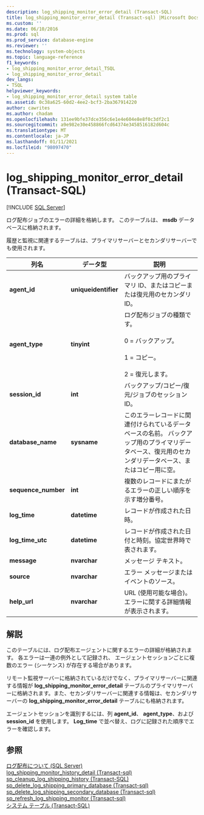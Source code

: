 ```yaml
---
description: log_shipping_monitor_error_detail (Transact-SQL)
title: log_shipping_monitor_error_detail (Transact-sql) |Microsoft Docs
ms.custom: ''
ms.date: 06/10/2016
ms.prod: sql
ms.prod_service: database-engine
ms.reviewer: ''
ms.technology: system-objects
ms.topic: language-reference
f1_keywords:
- log_shipping_monitor_error_detail_TSQL
- log_shipping_monitor_error_detail
dev_langs:
- TSQL
helpviewer_keywords:
- log_shipping_monitor_error_detail system table
ms.assetid: 0c38a625-60d2-4ee2-bcf3-2ba367914220
author: cawrites
ms.author: chadam
ms.openlocfilehash: 131ee9bfe37dce356c6e1e4e604e8e8f0c3df2c1
ms.sourcegitcommit: a9e982e30e458866fcd64374e3458516182d604c
ms.translationtype: MT
ms.contentlocale: ja-JP
ms.lasthandoff: 01/11/2021
ms.locfileid: "98097470"
---
```

# <a name="log_shipping_monitor_error_detail-transact-sql"></a>log_shipping_monitor_error_detail (Transact-SQL)
[!INCLUDE [SQL Server](../../includes/applies-to-version/sqlserver.md)]

  ログ配布ジョブのエラーの詳細を格納します。 このテーブルは、 **msdb** データベースに格納されます。  
  
 履歴と監視に関連するテーブルは、プライマリサーバーとセカンダリサーバーでも使用されます。  
  
|列名|データ型|説明|  
|-----------------|---------------|-----------------|  
|**agent_id**|**uniqueidentifier**|バックアップ用のプライマリ ID、またはコピーまたは復元用のセカンダリ ID。|  
|**agent_type**|**tinyint**|ログ配布ジョブの種類です。<br /><br /> 0 = バックアップ。<br /><br /> 1 = コピー。<br /><br /> 2 = 復元します。|  
|**session_id**|**int**|バックアップ/コピー/復元/ジョブのセッション ID。|  
|**database_name**|**sysname**|このエラーレコードに関連付けられているデータベースの名前。 バックアップ用のプライマリデータベース、復元用のセカンダリデータベース、またはコピー用に空。|  
|**sequence_number**|**int**|複数のレコードにまたがるエラーの正しい順序を示す増分番号。|  
|**log_time**|**datetime**|レコードが作成された日時。|  
|**log_time_utc**|**datetime**|レコードが作成された日付と時刻。協定世界時で表されます。|  
|**message**|**nvarchar**|メッセージ テキスト。|  
|**source**|**nvarchar**|エラー メッセージまたはイベントのソース。|  
|**help_url**|**nvarchar**|URL (使用可能な場合)。エラーに関する詳細情報が表示されます。|  
  
## <a name="remarks"></a>解説  
 このテーブルには、ログ配布エージェントに関するエラーの詳細が格納されます。 各エラーは一連の例外として記録され、 エージェントセッションごとに複数のエラー (シーケンス) が存在する場合があります。  
  
 リモート監視サーバーに格納されているだけでなく、プライマリサーバーに関連する情報が **log_shipping_monitor_error_detail** テーブルのプライマリサーバーに格納されます。また、セカンダリサーバーに関連する情報は、セカンダリサーバーの **log_shipping_monitor_error_detail** テーブルにも格納されます。  
  
 エージェントセッションを識別するには、列 **agent_id**、 **agent_type**、および **session_id** を使用します。 **Log_time** で並べ替え、ログに記録された順序でエラーを確認します。  
  
## <a name="see-also"></a>参照  
 [ログ配布について &#40;SQL Server&#41;](../../database-engine/log-shipping/about-log-shipping-sql-server.md)   
 [log_shipping_monitor_history_detail &#40;Transact-sql&#41;](../../relational-databases/system-tables/log-shipping-monitor-history-detail-transact-sql.md)   
 [sp_cleanup_log_shipping_history &#40;Transact-SQL&#41;](../../relational-databases/system-stored-procedures/sp-cleanup-log-shipping-history-transact-sql.md)   
 [sp_delete_log_shipping_primary_database &#40;Transact-sql&#41;](../../relational-databases/system-stored-procedures/sp-delete-log-shipping-primary-database-transact-sql.md)   
 [sp_delete_log_shipping_secondary_database &#40;Transact-sql&#41;](../../relational-databases/system-stored-procedures/sp-delete-log-shipping-secondary-database-transact-sql.md)   
 [sp_refresh_log_shipping_monitor &#40;Transact-sql&#41;](../../relational-databases/system-stored-procedures/sp-refresh-log-shipping-monitor-transact-sql.md)   
 [システム テーブル &#40;Transact-SQL&#41;](../../relational-databases/system-tables/system-tables-transact-sql.md)  
  
  
